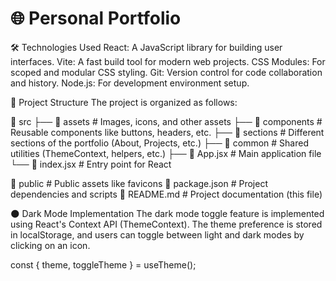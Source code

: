 # 🌐 Personal Portfolio

🛠️ Technologies Used
React: A JavaScript library for building user interfaces.
Vite: A fast build tool for modern web projects.
CSS Modules: For scoped and modular CSS styling.
Git: Version control for code collaboration and history.
Node.js: For development environment setup.

📂 Project Structure
The project is organized as follows:

📂 src
├── 📁 assets          # Images, icons, and other assets
├── 📁 components      # Reusable components like buttons, headers, etc.
├── 📁 sections        # Different sections of the portfolio (About, Projects, etc.)
├── 📁 common          # Shared utilities (ThemeContext, helpers, etc.)
├── 📄 App.jsx         # Main application file
└── 📄 index.jsx       # Entry point for React

📂 public              # Public assets like favicons
📄 package.json        # Project dependencies and scripts
📄 README.md           # Project documentation (this file)



🌑 Dark Mode Implementation
The dark mode toggle feature is implemented using React's Context API (ThemeContext). The theme preference is stored in localStorage, and users can toggle between light and dark modes by clicking on an icon.

const { theme, toggleTheme } = useTheme();
